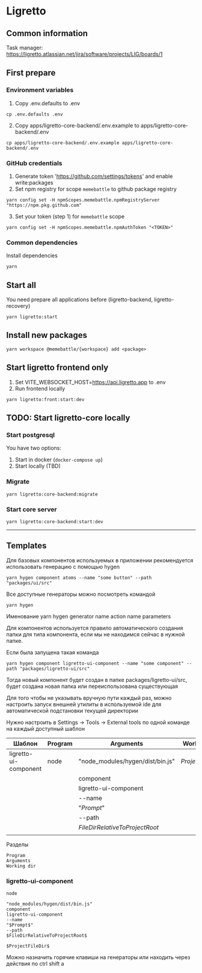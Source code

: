 # Ligretto

## Common information
Task manager: https://ligretto.atlassian.net/jira/software/projects/LIG/boards/1

## First prepare

### Environment variables
1. Copy .env.defaults to .env
```shell
cp .env.defaults .env
```

2. Copy apps/ligretto-core-backend/.env.example to apps/ligretto-core-backend/.env
```shell
cp apps/ligretto-core-backend/.env.example apps/ligretto-core-backend/.env
```

### GitHub credentials
1. Generate token 'https://github.com/settings/tokens' and enable write:packages
2. Set npm registry for scope `memebattle` to github package registry
```shell
yarn config set -H npmScopes.memebattle.npmRegistryServer "https://npm.pkg.github.com"
```
3. Set your token (step 1) for `memebattle` scope
```shell
yarn config set -H npmScopes.memebattle.npmAuthToken "<TOKEN>"
```

### Common dependencies
Install dependencies
```
yarn
```

## Start all
You need prepare all applications before (ligretto-backend, ligretto-recovery)
```
yarn ligretto:start
```

## Install new packages
```
yarn workspace @memebattle/{workspace} add <package>
```

## Start ligretto frontend only
1. Set VITE_WEBSOCKET_HOST=https://api.ligretto.app to .env
2. Run frontend locally
```
yarn ligretto:front:start:dev
```

## TODO: Start ligretto-core locally

### Start postgresql
You have two options:
1. Start in docker
   (`docker-compose up`)
2. Start locally (TBD)

### Migrate
```
yarn ligretto:core-backend:migrate
```

### Start core server
```
yarn ligretto:core-backend:start:dev
```

----
## Templates

Для базовых компонентов используемых в приложении рекомендуется использовать генерацию с помощью hygen

    yarn hygen component atoms --name "some button" --path "packages/ui/src"

Все доступные генераторы можно посмотреть командой

    yarn hygen

Именование yarn hygen generator name action name parameters

Для компонентов используется правило автоматического создания папки для типа компонента,
если мы не находимся сейчас в нужной папке.

Если была запущена такая команда

    yarn hygen component ligretto-ui-component --name "some component" --path "packages/ligretto-ui/src"

Тогда новый компонент будет создан в папке packages/ligretto-ui/src, будет создана новая папка
 или переиспользована существующая

Для того чтобы не указывать вручную пути каждый раз, можно настроить запуск внешней
утилиты в используемой ide для автоматической подстановки текущей директории

Нужно настроить в Settings -> Tools -> External tools по одной команде на каждый доступный шаблон

| Шаблон     | Program       | Arguments                        | Working dir      |
| ---------- | ------------- | -------------------------------- | ---------------- |
| ligretto-ui-component| node | "node_modules/hygen/dist/bin.js" | $ProjectFileDir$ |
|            |               | component                        |                  |
|            |               | ligretto-ui-component            |                  |
|            |               | --name                           |                  |
|            |               | "$Prompt$"                       |                  |
|            |               | --path                           |                  |
|            |               | $FileDirRelativeToProjectRoot$   |                  |
|            |               |                                  |                  |

Разделы

    Program
    Arguments
    Working dir


### ligretto-ui-component

    node

    "node_modules/hygen/dist/bin.js"
    component
    ligretto-ui-component
    --name
    "$Prompt$"
    --path
    $FileDirRelativeToProjectRoot$

    $ProjectFileDir$

Можно назначить горячие клавиши на генераторы или находить через действия по ctrl shift a
